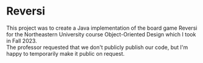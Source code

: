 # Reversi
This project was to create a Java implementation of the board game Reversi for the Northeastern University course Object-Oriented Design which I took in Fall 2023.  
The professor requested that we don't publicly publish our code, but I'm happy to temporarily make it public on request.

